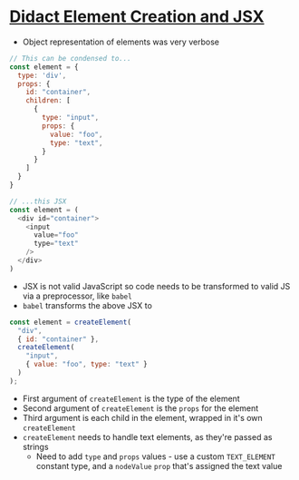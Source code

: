 # [Didact Element Creation and JSX](https://engineering.hexacta.com/didact-element-creation-and-jsx-d05171c55c56)

* Object representation of elements was very verbose

```javascript
// This can be condensed to...
const element = {
  type: 'div',
  props: {
    id: "container",
    children: [
      {
        type: "input",
        props: {
          value: "foo",
          type: "text",
        }
      }
    ]
  }
}

// ...this JSX
const element = (
  <div id="container">
    <input
      value="foo"
      type="text"
    />
  </div>
)
```

* JSX is not valid JavaScript so code needs to be transformed to valid JS via a preprocessor, like `babel`
* `babel` transforms the above JSX to

```javascript
const element = createElement(
  "div",
  { id: "container" },
  createElement(
    "input",
    { value: "foo", type: "text" }
  )
);
```

* First argument of `createElement` is the type of the element
* Second argument of `createElement` is the `props` for the element
* Third argument is each child in the element, wrapped in it's own `createElement`
* `createElement` needs to handle text elements, as they're passed as strings
  * Need to add `type` and `props` values - use a custom `TEXT_ELEMENT` constant type, and a `nodeValue` `prop` that's assigned the text value

